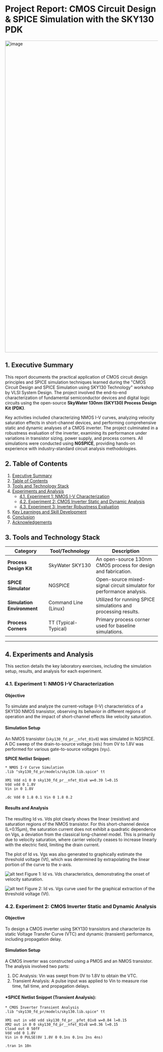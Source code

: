 # Project Report: CMOS Circuit Design & SPICE Simulation with the SKY130 PDK

<img width="1536" height="1024" alt="image" src="https://github.com/user-attachments/assets/53319ae6-ecb7-438e-bd98-cf98ce40a0c0" />

## 1. Executive Summary

This report documents the practical application of CMOS circuit design principles and SPICE simulation techniques learned during the "CMOS Circuit Design and SPICE Simulation using SKY130 Technology" workshop by VLSI System Design. The project involved the end-to-end characterization of fundamental semiconductor devices and digital logic circuits using the open-source **SkyWater 130nm (SKY130) Process Design Kit (PDK)**.

Key activities included characterizing NMOS I-V curves, analyzing velocity saturation effects in short-channel devices, and performing comprehensive static and dynamic analyses of a CMOS inverter. The project culminated in a robustness evaluation of the inverter, examining its performance under variations in transistor sizing, power supply, and process corners. All simulations were conducted using **NGSPICE**, providing hands-on experience with industry-standard circuit analysis methodologies.

## 2. Table of Contents

1.  [Executive Summary](#1-executive-summary)
2.  [Table of Contents](#2-table-of-contents)
3.  [Tools and Technology Stack](#3-tools-and-technology-stack)
4.  [Experiments and Analysis](#4-experiments-and-analysis)
    *   [4.1. Experiment 1: NMOS I-V Characterization](#41-experiment-1-nmos-i-v-characterization)
    *   [4.2. Experiment 2: CMOS Inverter Static and Dynamic Analysis](#42-experiment-2-cmos-inverter-static-and-dynamic-analysis)
    *   [4.3. Experiment 3: Inverter Robustness Evaluation](#43-experiment-3-inverter-robustness-evaluation)
5.  [Key Learnings and Skill Development](#5-key-learnings-and-skill-development)
6.  [Conclusion](#6-conclusion)
7.  [Acknowledgements](#7-acknowledgements)

## 3. Tools and Technology Stack

| Category             | Tool/Technology        | Description                                                       |
| -------------------- | ---------------------- | ----------------------------------------------------------------- |
| **Process Design Kit** | SkyWater SKY130        | An open-source 130nm CMOS process for design and fabrication.     |
| **SPICE Simulator**    | NGSPICE                | Open-source mixed-signal circuit simulator for performance analysis. |
| **Simulation Environment**| Command Line (Linux) | Utilized for running SPICE simulations and processing results.    |
| **Process Corners**    | TT (Typical-Typical)   | Primary process corner used for baseline simulations.             |

---

## 4. Experiments and Analysis

This section details the key laboratory exercises, including the simulation setup, results, and analysis for each experiment.

### 4.1. Experiment 1: NMOS I-V Characterization

#### **Objective**
To simulate and analyze the current-voltage (I-V) characteristics of a SKY130 NMOS transistor, observing its behavior in different regions of operation and the impact of short-channel effects like velocity saturation.

#### **Simulation Setup**
An NMOS transistor (`sky130_fd_pr__nfet_01v8`) was simulated in NGSPICE. A DC sweep of the drain-to-source voltage (`Vds`) from 0V to 1.8V was performed for various gate-to-source voltages (`Vgs`).

**SPICE Netlist Snippet:**
```spice
* NMOS I-V Curve Simulation
.lib "sky130_fd_pr/models/sky130.lib.spice" tt

XM1 Vdd n1 0 0 sky130_fd_pr__nfet_01v8 w=0.39 l=0.15
Vdd vdd 0 1.8V
Vin in 0 1.8V

.dc Vdd 0 1.8 0.1 Vin 0 1.8 0.2
```
#### **Results and Analysis**
The resulting Id vs. Vds plot clearly shows the linear (resistive) and saturation regions of the NMOS transistor. For this short-channel device (L=0.15µm), the saturation current does not exhibit a quadratic dependence on Vgs, a deviation from the classical long-channel model. This is primarily due to velocity saturation, where carrier velocity ceases to increase linearly with the electric field, limiting the drain current.

The plot of Id vs. Vgs was also generated to graphically estimate the threshold voltage (Vt), which was determined by extrapolating the linear portion of the curve to the x-axis.

![alt text](https://user-images.githubusercontent.com/89193562/132675399-e8f69dc7-f222-4e91-81fc-4cb2639213d4.JPG)
Figure 1: Id vs. Vds characteristics, demonstrating the onset of velocity saturation.

![alt text](https://user-images.githubusercontent.com/89193562/132675655-f779b9be-bcee-4d31-8a62-6204bc0bca40.JPG)
Figure 2: Id vs. Vgs curve used for the graphical extraction of the threshold voltage (Vt).

### 4.2. Experiment 2: CMOS Inverter Static and Dynamic Analysis

#### **Objective**
To design a CMOS inverter using SKY130 transistors and characterize its static Voltage Transfer Curve (VTC) and dynamic (transient) performance, including propagation delay.

#### **Simulation Setup**
A CMOS inverter was constructed using a PMOS and an NMOS transistor. The analysis involved two parts:
1. DC Analysis: Vin was swept from 0V to 1.8V to obtain the VTC.
2. Transient Analysis: A pulse input was applied to Vin to measure rise time, fall time, and propagation delays.

#### ***SPICE Netlist Snippet (Transient Analysis):**
```spice
* CMOS Inverter Transient Analysis
.lib "sky130_fd_pr/models/sky130.lib.spice" tt

XM1 out in vdd vdd sky130_fd_pr__pfet_01v8 w=0.84 l=0.15
XM2 out in 0 0 sky130_fd_pr__nfet_01v8 w=0.36 l=0.15
Cload out 0 50fF
Vdd vdd 0 1.8V
Vin in 0 PULSE(0V 1.8V 0 0.1ns 0.1ns 2ns 4ns)

.tran 1n 10n
```
